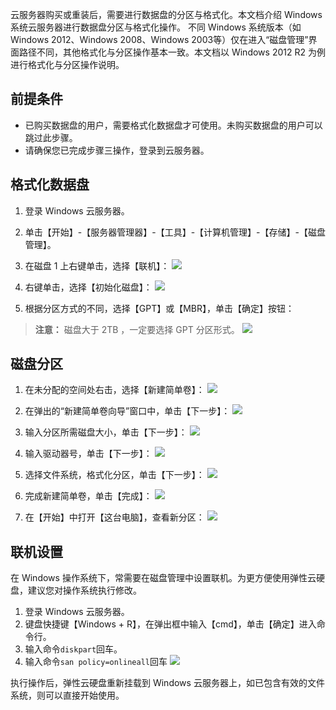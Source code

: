 
云服务器购买或重装后，需要进行数据盘的分区与格式化。本文档介绍 Windows 系统云服务器进行数据盘分区与格式化操作。
不同 Windows 系统版本（如 Windows 2012、Windows 2008、Windows 2003等）仅在进入“磁盘管理”界面路径不同，其他格式化与分区操作基本一致。本文档以 Windows 2012 R2 为例进行格式化与分区操作说明。

## 前提条件
 - 已购买数据盘的用户，需要格式化数据盘才可使用。未购买数据盘的用户可以跳过此步骤。
 - 请确保您已完成步骤三操作，登录到云服务器。

## 格式化数据盘

 1. 登录 Windows 云服务器。

 2. 单击【开始】-【服务器管理器】-【工具】-【计算机管理】-【存储】-【磁盘管理】。

 3. 在磁盘 1 上右键单击，选择【联机】：
	![](https://mc.qcloudimg.com/static/img/1217193557509925a622dcdb81aa2e35/image.png)

 4. 右键单击，选择【初始化磁盘】：
	![](https://mc.qcloudimg.com/static/img/94ab92867d77ea69bc803a0b20f2b941/image.png)

 5. 根据分区方式的不同，选择【GPT】或【MBR】，单击【确定】按钮：
 > **注意：**
 > 磁盘大于 2TB ，一定要选择 GPT 分区形式。
	![](https://mc.qcloudimg.com/static/img/1f7b0f72767193cfa662e188c86cf31b/image.png)

## 磁盘分区

 1. 在未分配的空间处右击，选择【新建简单卷】：
	![](https://mc.qcloudimg.com/static/img/a6ca720af2082d7a470ece17a8e13f5d/image.png)
	
 2. 在弹出的“新建简单卷向导”窗口中，单击【下一步】：
	![](https://mc.qcloudimg.com/static/img/10fdcd70b510a57919c6a40cf43452a7/image.png)
	
 3. 输入分区所需磁盘大小，单击【下一步】：
	![](https://mc.qcloudimg.com/static/img/05c8d1425a0208597b1d2c75a9c811b6/image.png)
	
 4. 输入驱动器号，单击【下一步】：
	![](https://mc.qcloudimg.com/static/img/737ed569049ad617715efb06fe44e7b2/image.png)
	
 5. 选择文件系统，格式化分区，单击【下一步】：
	![](https://mc.qcloudimg.com/static/img/896cb3f2705fb9fcd04c236b8fb9ec59/image.png)
	
 6. 完成新建简单卷，单击【完成】：
	![](https://mc.qcloudimg.com/static/img/1e257b9c76d80f30b34f612496b8007b/image.png)
	
 7. 在【开始】中打开【这台电脑】，查看新分区：
	![](https://mc.qcloudimg.com/static/img/1cbb4ad1c3c01852a00a1415526a3e12/image.png)

## 联机设置
在 Windows 操作系统下，常需要在磁盘管理中设置联机。为更方便使用弹性云硬盘，建议您对操作系统执行修改。
 1. 登录 Windows 云服务器。
 2. 键盘快捷键【Windows + R】，在弹出框中输入【cmd】，单击【确定】进入命令行。
 3. 输入命令`diskpart`回车。
 4. 输入命令`san policy=onlineall`回车
 ![](https://mc.qcloudimg.com/static/img/d0b5082e73aad74d104980fbe74fe6dd/image.png)

执行操作后，弹性云硬盘重新挂载到 Windows 云服务器上，如已包含有效的文件系统，则可以直接开始使用。

